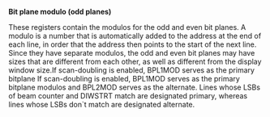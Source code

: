 **Bit plane modulo (odd planes)**

These registers contain the modulos for the odd and even bit planes. A modulo is a number that is automatically added to the address at the end of each line, in order that the address then points to the start of the next line. Since they have separate modulos, the odd and even bit planes may have sizes that are different from each other, as well as different from the display window size.If scan-doubling is enabled, BPL1MOD serves as the primary bitplane If scan-doubling is enabled, BPL1MOD serves as the primary bitplane modulos and BPL2MOD serves as the alternate. Lines whose LSBs of beam counter and DIWSTRT match are designated primary, whereas lines whose LSBs don`t match are designated alternate.

